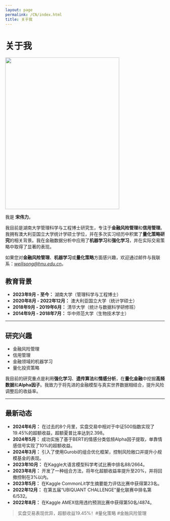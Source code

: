 ```yaml
---
layout: page
permalink: /CN/index.html
title: 关于我
---
```


# 关于我

<img src="https://sowelswl.github.io/weilisong.jpg" class="floatpic" width="360" height="480">

我是 **宋伟力**。

我目前是湖南大学管理科学与工程博士研究生，专注于**金融风险管理**和**信用管理**。我拥有澳大利亚国立大学统计学硕士学位，并在多次实习经历中积累了**量化策略研究**的相关背景。我在金融数据分析中应用了**机器学习**和**强化学习**，并在实际交易策略中取得了显著的表现。

如果您对**金融风险管理**、**机器学习**或**量化策略**方面感兴趣，欢迎通过邮件与我联系：*weilisong@hnu.edu.cn*。

## 教育背景

- **2023年9月 - 至今：** 湖南大学（管理科学与工程博士）
- **2020年8月 - 2022年12月：** 澳大利亚国立大学（统计学硕士）
- **2018年9月 - 2019年6月：** 清华大学（统计与数据科学研修班）
- **2014年9月 - 2018年7月：** 华中师范大学（生物技术学士）

---

## 研究兴趣

- 金融风险管理
- 信用管理
- 金融领域的机器学习
- 量化投资策略

我目前的研究重点是利用**强化学习**、**遗传算法**和**情感分析**，在**量化金融**中挖掘**高频数据**和**Alpha因子**。我致力于将先进的金融模型与真实世界数据相结合，提升风险调整后的收益率。

---

## 最新动态

- **2024年6月：** 在过去的8个月里，实盘交易中相对于中证500指数实现了19.45%的超额收益，超额夏普比率达到2.398。
- **2024年5月：** 成功实施了基于BERT的情感分类低频Alpha因子提取，单靠情感信号实现了10%的超额收益。
- **2024年3月：** 引入了使用Gurobi的组合优化框架，控制风险敞口并提升小规模基金的表现。
- **2023年10月：** 在Kaggle大语言模型科学考试比赛中排名88/2664。
- **2023年8月：** 开发了一种组合方法，将年化超额收益率提升至20%，并将回撤控制在3%以内。
- **2023年5月：** 在Kaggle CommonLit学生摘要能力评估比赛中获得第23名。
- **2022年12月：** 在第五届“UBIQUANT CHALLENGE”量化联赛中排名第6/532。
- **2022年8月：** 在Kaggle AMEX信用违约预测比赛中获得第50名/4874。

<blockquote class="twitter-tweet"><p lang="zh" dir="ltr">实盘交易表现优异，超额收益19.45%！#量化策略 #金融风险管理</p></blockquote>

